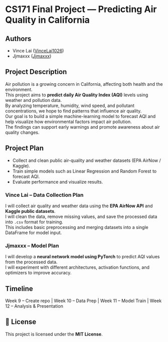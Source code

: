 # CS171 Final Project — Predicting Air Quality in California

## Authors
- Vince Lai ([VinceLai1026](https://github.com/VinceLai1026))
- Jjmaxxx ([Jjmaxxx](https://github.com/Jjmaxxx))

## Project Description
Air pollution is a growing concern in California, affecting both health and the environment.  
This project aims to **predict daily Air Quality Index (AQI)** levels using weather and pollution data.  
By analyzing temperature, humidity, wind speed, and pollutant concentrations, we hope to find patterns that influence air quality.  
Our goal is to build a simple machine-learning model to forecast AQI and help visualize how environmental factors impact air pollution.  
The findings can support early warnings and promote awareness about air quality changes.


## Project Plan
- Collect and clean public air-quality and weather datasets (EPA AirNow / Kaggle).  
- Train simple models such as Linear Regression and Random Forest to forecast AQI.  
- Evaluate performance and visualize results.

### Vince Lai – Data Collection Plan
I will collect air quality and weather data using the **EPA AirNow API** and **Kaggle public datasets**.  
I will clean the data, remove missing values, and save the processed data into `.csv` format for training.  
This includes basic preprocessing and merging datasets into a single DataFrame for model input.

### Jjmaxxx – Model Plan
I will develop a **neural network model using PyTorch** to predict AQI values from the processed data.  
I will experiment with different architectures, activation functions, and optimizers to improve accuracy.


## Timeline
Week 9 – Create repo   |  Week 10 – Data Prep   |  Week 11 – Model Train   |  Week 12 – Analysis & Presentation

## 🧾 License
This project is licensed under the **MIT License**.



